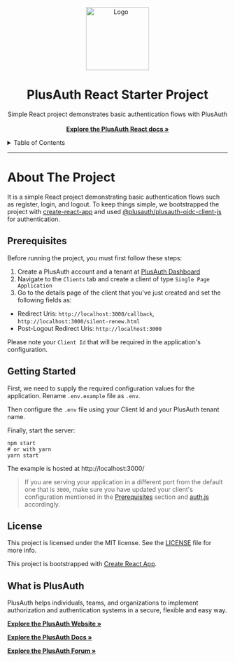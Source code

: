 <div align="center">
  <a href="https://plusauth.com/">
    <img src="https://docs.plusauth.com/favicon.png" alt="Logo" width="144">
  </a>
</div>

<h1 align="center">PlusAuth React Starter Project</h1>

 <p align="center">
    Simple React project demonstrates basic authentication flows with PlusAuth
    <br />
    <br />
    <a href="https://docs.plusauth.com/quickStart/spa/react" target="_blank"><strong>Explore the PlusAuth React docs »</strong></a>
</p>

<details>
  <summary>Table of Contents</summary>
    <li><a href="#about-the-project">About The Project</a></li>
    <li><a href="#prerequisites">Prerequisites</a></li>
    <li><a href="#getting-started">Getting Started</a></li>
    <li><a href="#license">License</a></li>
    <li><a href="#what-is-plusauth">What is PlusAuth</a></li>
 </ol>
</details>

---

# About The Project

It is a simple React project demonstrating basic authentication flows such as register, login, and logout. To keep things simple, we bootstrapped the project with [create-react-app](https://create-react-app.dev/) 
and used [@plusauth/plusauth-oidc-client-js](https://github.com/PlusAuth/plusauth-oidc-client-js) for authentication.

## Prerequisites

Before running the project, you must first follow these steps:

1. Create a PlusAuth account and a tenant at [PlusAuth Dashboard](https://dashboard.plusauth.com)
2. Navigate to the `Clients` tab and create a client of type `Single Page Application`
3. Go to the details page of the client that you've just created and set the following fields as:

- Redirect Uris: `http://localhost:3000/callback`, `http://localhost:3000/silent-renew.html`
- Post-Logout Redirect Uris: `http://localhost:3000`

Please note your `Client Id` that will be required in the application's configuration.

## Getting Started

First, we need to supply the required configuration values for the application. Rename `.env.example` file as `.env`.

Then configure the `.env` file using your Client Id and your PlusAuth tenant name.

Finally, start the server:

```shell
npm start
# or with yarn
yarn start
```

The example is hosted at http://localhost:3000/

> If you are serving your application in a different port from the default one that is `3000`, 
> make sure you have updated your client's configuration mentioned in the [Prerequisites](#prerequisites) section and [auth.js](src/auth.js) accordingly.

## License

This project is licensed under the MIT license. See the [LICENSE](LICENSE) file for more info.

This project is bootstrapped with [Create React App](https://github.com/facebook/create-react-app).

## What is PlusAuth

PlusAuth helps individuals, teams, and organizations to implement authorization and authentication systems in a secure, flexible and easy way.

<a href="https://plusauth.com/" target="_blank"><strong>Explore the PlusAuth Website »</strong></a>

<a href="https://docs.plusauth.com/" target="_blank"><strong>Explore the PlusAuth Docs »</strong></a>

<a href="https://forum.plusauth.com/" target="_blank"><strong>Explore the PlusAuth Forum »</strong></a>
